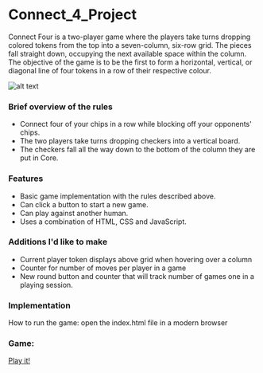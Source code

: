 # Connect_4_Project

Connect Four is a two-player game where the players take turns dropping colored tokens from the top into a seven-column, six-row  grid. The pieces fall straight down, occupying the next available space within the column. 
The objective of the game is to be the first to form a horizontal, vertical, or diagonal line of four tokens in a row of their respective colour.

![alt text](https://i.imgur.com/rZ1jtoi.png)
### Brief overview of the rules
- Connect four of your chips in a row while blocking off your opponents' chips.
- The two players take turns dropping checkers into a vertical board.
- The checkers fall all the way down to the bottom of the column they are put in Core.
### Features
- Basic game implementation with the rules described above.
- Can click a button to start a new game.
- Can play against another human.
- Uses a combination of HTML, CSS and JavaScript.
### Additions I'd like to make
- Current player token displays above grid when hovering over a column
- Counter for number of moves per player in a game
- New round button and counter that will track number of games one in  a playing session. 
### Implementation
How to run the game: open the index.html file in a modern browser 
### Game: 
[Play it!](https://pfeeny84.github.io/Connect_4_Project/)
